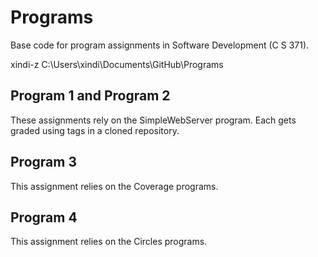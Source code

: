 # Programs
Base code for program assignments in Software Development (C S 371). 

xindi-z
C:\Users\xindi\Documents\GitHub\Programs

## Program 1 and Program 2
These assignments rely on the SimpleWebServer program. Each gets graded using tags in a cloned repository. 

## Program 3
This assignment relies on the Coverage programs. 

## Program 4
This assignment relies on the Circles programs. 
